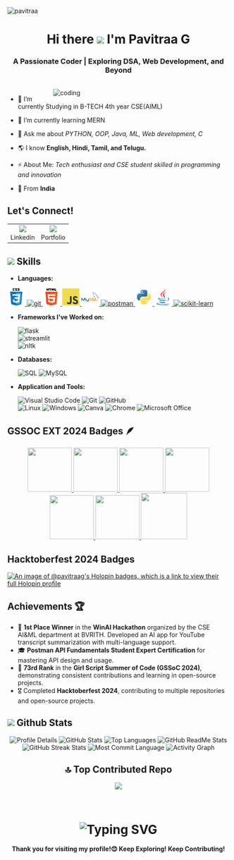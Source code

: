 
<p align="left"> <img src="https://komarev.com/ghpvc/?username=pavitraa&label=Profile%20views&color=0e75b6&style=flat" alt="pavitraa" /> </p>
<h1 align="center">Hi there <img src="https://raw.githubusercontent.com/aemmadi/aemmadi/master/wave.gif" width="35px"> I'm Pavitraa G</h1>
<h3 align="center">A Passionate Coder | Exploring DSA, Web Development, and Beyond</h3>
<br/>
<img align="right" alt="coding" width="400"  src="https://mir-s3-cdn-cf.behance.net/project_modules/disp/601014116770475.6068beff4640a.gif">

- 🔭 I’m currently Studying in B-TECH 4th year CSE(AIML)

- 🌱 I’m currently learning MERN
  
- 💬 Ask me about *PYTHON, OOP, Java, ML, Web development, C*
  
- 🌎 I know **English, Hindi, Tamil, and Telugu.**
  
- ⚡ About Me: *Tech enthusiast and CSE student skilled in programming and innovation*
- 📍 From **India**
## Let's Connect! 
  <table align="" class="table table-dark">
  <tr bg-dark>
    <td align="center" widht=90>
        <a href="https://www.linkedin.com/in/pavitraa-g/" target="_blank">
            <img src="https://skillicons.dev/icons?i=linkedin" />
        </a>
      <br>Linkedin
    </td>
    <td align="center" widht=90>
        <a href="https://portfolio-pavitraags-projects.vercel.app/" target="_blank">
            <img src="https://user-images.githubusercontent.com/74038190/212284087-bbe7e430-757e-4901-90bf-4cd2ce3e1852.gif" width="50">
        </a>
        <br>Portfolio
    </td>
  </tr>
</table>
 </div>  

## <img src="https://media2.giphy.com/media/QssGEmpkyEOhBCb7e1/giphy.gif?cid=ecf05e47a0n3gi1bfqntqmob8g9aid1oyj2wr3ds3mg700bl&rid=giphy.gif" width ="25"><b> Skills</b>
-  **Languages:**
<p align="left">
<a href="https://www.w3schools.com/css/" target="_blank" rel="noreferrer"> <img src="https://raw.githubusercontent.com/devicons/devicon/master/icons/css3/css3-original-wordmark.svg" alt="css3" width="40" height="40"/> </a><a href="https://git-scm.com/" target="_blank" rel="noreferrer"> <img src="https://www.vectorlogo.zone/logos/git-scm/git-scm-icon.svg" alt="git" width="40" height="40"/> </a> <a href="https://www.w3.org/html/" target="_blank" rel="noreferrer"> <img src="https://raw.githubusercontent.com/devicons/devicon/master/icons/html5/html5-original-wordmark.svg" alt="html5" width="40" height="40"/> </a> <a href="https://developer.mozilla.org/en-US/docs/Web/JavaScript" target="_blank" rel="noreferrer"> <img src="https://raw.githubusercontent.com/devicons/devicon/master/icons/javascript/javascript-original.svg" alt="javascript" width="40" height="40"/> </a>  <a href="https://www.mysql.com/" target="_blank" rel="noreferrer"> <img src="https://raw.githubusercontent.com/devicons/devicon/master/icons/mysql/mysql-original-wordmark.svg" alt="mysql" width="40" height="40"/> </a>  <a href="https://postman.com" target="_blank" rel="noreferrer"> <img src="https://www.vectorlogo.zone/logos/getpostman/getpostman-icon.svg" alt="postman" width="40" height="40"/> </a> <a href="https://www.python.org" target="_blank" rel="noreferrer"> <img src="https://raw.githubusercontent.com/devicons/devicon/master/icons/python/python-original.svg" alt="python" width="40" height="40"/> </a> <a href="https://www.java.com/" target="_blank" rel="noreferrer"> <img src="https://raw.githubusercontent.com/devicons/devicon/master/icons/java/java-original.svg" alt="java" width="40" height="40"/> </a> <a href="https://scikit-learn.org/" target="_blank" rel="noreferrer"> <img src="https://upload.wikimedia.org/wikipedia/commons/0/05/Scikit_learn_logo_small.svg" alt="scikit-learn" width="40" height="40"/> </a> </p>

   
    
-  **Frameworks I've Worked on:**
  
    ![flask](https://img.shields.io/badge/Flask-000000?style=for-the-badge&logo=flask&logoColor=white)  
    ![streamlit](https://img.shields.io/badge/Streamlit-FF4B4B?style=for-the-badge&logo=streamlit&logoColor=white)  
    ![nltk](https://img.shields.io/badge/NLTK-009688?style=for-the-badge&logo=python&logoColor=white)  
    
- **Databases:**
  
    ![SQL](https://custom-icon-badges.herokuapp.com/badge/SQL-025E8C.svg?logo=database&logoColor=white)
    ![MySQL](https://img.shields.io/badge/MySQL-00000F?style=for-the-badge&logo=mysql&logoColor=white)
    
- **Application and Tools:**

    ![Visual Studio Code](https://img.shields.io/badge/Visual%20Studio%20Code-0078d7.svg?style=for-the-badge&logo=visual-studio-code&logoColor=white)
    ![Git](https://img.shields.io/badge/git-%23F05033.svg?style=for-the-badge&logo=git&logoColor=white)
    ![GitHub](https://img.shields.io/badge/github-%23121011.svg?style=for-the-badge&logo=github&logoColor=white)
  <br />
    ![Linux](https://img.shields.io/badge/Linux-FCC624?style=for-the-badge&logo=linux&logoColor=black)
    ![Windows](https://img.shields.io/badge/Windows-0078D6?style=for-the-badge&logo=windows&logoColor=white)
    ![Canva](https://img.shields.io/badge/Canva-%2300C4CC.svg?style=for-the-badge&logo=Canva&logoColor=white)
    ![Chrome](https://img.shields.io/badge/Google_chrome-4285F4?style=for-the-badge&logo=Google-chrome&logoColor=white) 
    ![Microsoft Office](https://img.shields.io/badge/Microsoft_Office-D83B01?style=for-the-badge&logo=microsoft-office&logoColor=white)
    
</p>

## GSSOC EXT 2024 Badges 🪶
<div style='display:flex; align-items:center; gap: 10px;' align='center'><a href="https://gssoc.girlscript.tech/leaderboard">
  <img src="https://raw.githubusercontent.com/GSSoC24/Postman-Challenge/main/docs/assets/Postman%20White.png" width="100px" height="100px" />
  <img src="https://raw.githubusercontent.com/GSSoC24/Postman-Challenge/main/docs/assets/1.png" width="100px" height="100px" />
  <img src="https://raw.githubusercontent.com/GSSoC24/Postman-Challenge/main/docs/assets/2.png" width="100px" height="100px" />
  <img src="https://raw.githubusercontent.com/GSSoC24/Postman-Challenge/main/docs/assets/3.png" width="100px" height="100px" />
  <img src="https://raw.githubusercontent.com/GSSoC24/Postman-Challenge/main/docs/assets/4.png" width="100px" height="100px" />
  <img src="https://raw.githubusercontent.com/GSSoC24/Postman-Challenge/main/docs/assets/5.png" width="100px" height="100px" />
  <img src="https://raw.githubusercontent.com/GSSoC24/Postman-Challenge/main/docs/assets/6.png" width="105px" height="105px" />
  </a>
</div>

## Hacktoberfest 2024 Badges
[![An image of @pavitraag's Holopin badges, which is a link to view their full Holopin profile](https://holopin.me/pavitraag)](https://holopin.io/@pavitraag)

## Achievements 🏆  

- 🥇 **1st Place Winner** in the **WinAI Hackathon** organized by the CSE AI&ML department at BVRITH. Developed an AI app for YouTube transcript summarization with multi-language support.  
- 🎓 **Postman API Fundamentals Student Expert Certification** for mastering API design and usage.  
- 🌟 **73rd Rank** in the **Girl Script Summer of Code (GSSoC 2024)**, demonstrating consistent contributions and learning in open-source projects.  
- 🎖️ Completed **Hacktoberfest 2024**, contributing to multiple repositories and open-source projects.  


## <img src="https://media.giphy.com/media/iY8CRBdQXODJSCERIr/giphy.gif" width="35"><b> Github Stats </b>
<div align="center">
<img height="158em" src="https://github-profile-summary-cards.vercel.app/api/cards/profile-details?username=pavitraag&theme=highcontrast" alt="Profile Details">
<img height="158em" src="https://github-profile-summary-cards.vercel.app/api/cards/stats?username=pavitraag&theme=highcontrast" alt="GitHub Stats">
<img height="168em" src="https://github-readme-stats-salesp07.vercel.app/api/top-langs/?username=pavitraag&hide=HTML,css,scss,cmake,swift&langs_count=8&layout=compact&theme=highcontrast&border_radius=10&size_weight=0.5&count_weight=0.5&hide_border=true&exclude_repo=github-readme-stats" alt="Top Languages">

<img height="166em" src="https://github-readme-stats.vercel.app/api?username=pavitraag&show_icons=true&hide_border=true&theme=highcontrast&count_private=true" alt="GitHub ReadMe Stats">
<img height="166em" src="https://github-readme-streak-stats.herokuapp.com/?user=pavitraag&theme=highcontrast&hide_border=true" alt="GitHub Streak Stats">

<img height="165em" src="https://github-profile-summary-cards.vercel.app/api/cards/most-commit-language?username=pavitraag&theme=highcontrast" alt="Most Commit Language">
<img src="https://github-readme-activity-graph.vercel.app/graph?username=pavitraag&bg_color=141414&color=fffdb8&line=fafaff&point=ff5252&area=true&hide_border=true" alt="Activity Graph">

## 🔝 Top Contributed Repo
<p align="center">
  <img src="https://github-contributor-stats.vercel.app/api?username=pavitraag&limit=5&theme=dark&combine_all_yearly_contributions=true" />
</p>

</div><br>
<div align="center">
    <h1>
        <img src="https://readme-typing-svg.herokuapp.com?font=Jetbrains+mono&size=27&duration=3200&color=3E92CC&center=true&vCenter=true&width=650&lines=Code+is+not+just+syntax...;it+is+the+language+of+innovation...;and+creativity..." alt="Typing SVG"/>
    </h1>
</div>


<p align="center">
  <b>Thank you for visiting my profile!😊 Keep Exploring! Keep Contributing!</b>
</p>
</p>
